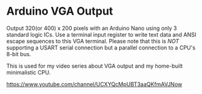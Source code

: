 # Arduino VGA Output

Output 320(or 400) x 200 pixels with an Arduino Nano using only 3 standard logic ICs. Use a terminal input register to write text data and ANSI escape sequences to this VGA terminal. Please note that this is *NOT* supporting a USART serial connection but a parallel connection to a CPU's 8-bit bus.

This is used for my video series about VGA output and my home-built minimalistic CPU.

https://www.youtube.com/channel/UCXYQcMpUBT3aaQKfmAVJNow
